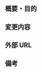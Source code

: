 <!-- あくまでテンプレートなので必ずしもすべての項目を埋めなくてよい -->
<!-- 必ず"Reviewers"を決めること -->

## 概要・目的
<!-- 変更の目的 -->

## 変更内容
<!-- ビューの変更がある場合はスクショを添付 -->

## 外部 URL
<!-- notionのタスク や slack URL -->

## 備考
<!-- その他コメント -->

